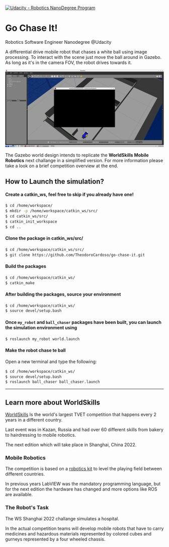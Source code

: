 [![Udacity - Robotics NanoDegree Program](https://s3-us-west-1.amazonaws.com/udacity-robotics/Extra+Images/RoboND_flag.png)](https://www.udacity.com/robotics)
# Go Chase It!
Robotics Software Engineer Nanodegree @Udacity

A differential drive mobile robot that chases a white ball using image processing.
To interact with the scene just move the ball around in Gazebo. As long as it's in the camera FOV, the robot drives towards it.

![](chasing.gif "Project Demo")

The Gazebo world design intends to replicate the **WorldSkills Mobile Robotics** next challange in a simplified version.
For more information please take a look on a brief competition overview at the end.

## How to Launch the simulation?

#### Create a catkin_ws, feel free to skip if you already have one!
```sh
$ cd /home/workspace/
$ mkdir -p /home/workspace/catkin_ws/src/
$ cd catkin_ws/src/
$ catkin_init_workspace
$ cd ..
```

#### Clone the package in catkin_ws/src/
```sh
$ cd /home/workspace/catkin_ws/src/
$ git clone https://github.com/TheodoroCardoso/go-chase-it.git
```

#### Build the packages
```sh
$ cd /home/workspace/catkin_ws/ 
$ catkin_make
```

#### After building the packages, source your environment
```sh
$ cd /home/workspace/catkin_ws/
$ source devel/setup.bash
```

#### Once `my_robot` and  `ball_chaser` packages have been built, you can launch the simulation environment using
```sh
$ roslaunch my_robot world.launch
```

#### Make the robot chase te ball
Open a new terminal and type the following:
```sh
$ cd /home/workspace/catkin_ws/
$ source devel/setup.bash
$ roslaunch ball_chaser ball_chaser.launch
```

----

## Learn more about WorldSkills
[WorldSkills](https://worldskills.org/) Is the world's largest TVET competition that happens every 2 years in a different country.

Last event was in Kazan, Russia and had over 60 different skills from bakery to hairdressing to mobile robotics.

The next edition which will take place in Shanghai, China 2022.

### Mobile Robotics
The competition is based on a [robotics kit](https://www.studica.co/worldskills-shanghai-2022) to level the playing field between different countries.

In previous years LabVIEW was the mandatory programming language, but for the next edition the hardware has changed and more options like ROS are available.

### The Robot's Task
The WS Shanghai 2022 challange simulates a hospital.

In the actual competition teams will develop mobile robots that have to carry medicines and hazardous materials represented by colored cubes and gurneys represented by a four wheeled chassis.
